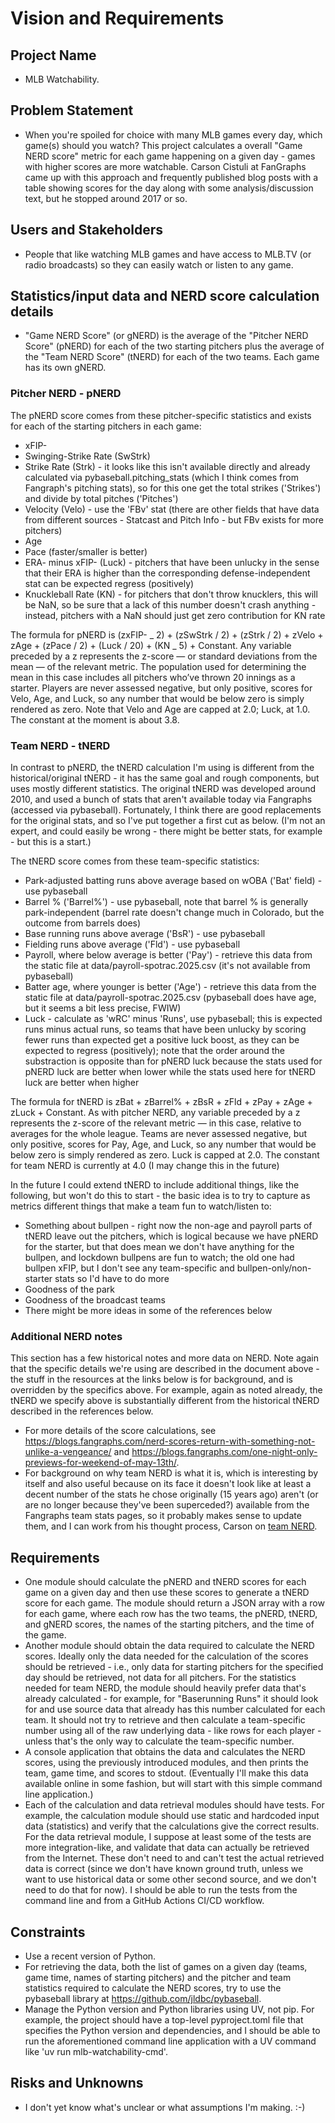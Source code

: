 # Vision and Requirements

## Project Name

- MLB Watchability.

## Problem Statement

- When you're spoiled for choice with many MLB games every day, which game(s) should you watch? This project calculates a overall "Game NERD score" metric for each game happening on a given day - games with higher scores are more watchable. Carson Cistuli at FanGraphs came up with this approach and frequently published blog posts with a table showing scores for the day along with some analysis/discussion text, but he stopped around 2017 or so.

## Users and Stakeholders

- People that like watching MLB games and have access to MLB.TV (or radio broadcasts) so they can easily watch or listen to any game.

## Statistics/input data and NERD score calculation details

- "Game NERD Score" (or gNERD) is the average of the "Pitcher NERD Score" (pNERD) for each of the two starting pitchers plus the average of the "Team NERD Score" (tNERD) for each of the two teams. Each game has its own gNERD.

### Pitcher NERD - pNERD

The pNERD score comes from these pitcher-specific statistics and exists for each of the starting pitchers in each game:

- xFIP-
- Swinging-Strike Rate (SwStrk)
- Strike Rate (Strk) - it looks like this isn't available directly and already calculated via pybaseball.pitching_stats (which I think comes from Fangraph's pitching stats), so for this one get the total strikes ('Strikes') and divide by total pitches ('Pitches')
- Velocity (Velo) - use the 'FBv' stat (there are other fields that have data from different sources - Statcast and Pitch Info - but FBv exists for more pitchers)
- Age
- Pace (faster/smaller is better)
- ERA- minus xFIP- (Luck) - pitchers that have been unlucky in the sense that their ERA is higher than the corresponding defense-independent stat can be expected regress (positively)
- Knuckleball Rate (KN) - for pitchers that don't throw knucklers, this will be NaN, so be sure that a lack of this number doesn't crash anything - instead, pitchers with a NaN should just get zero contribution for KN rate

The formula for pNERD is (zxFIP- _ 2) + (zSwStrk / 2) + (zStrk / 2) + zVelo + zAge + (zPace / 2) + (Luck / 20) + (KN _ 5) + Constant. Any variable preceded by a z represents the z-score — or standard deviations from the mean — of the relevant metric. The population used for determining the mean in this case includes all pitchers who’ve thrown 20 innings as a starter. Players are never assessed negative, but only positive, scores for Velo, Age, and Luck, so any number that would be below zero is simply rendered as zero. Note that Velo and Age are capped at 2.0; Luck, at 1.0. The constant at the moment is about 3.8.

### Team NERD - tNERD

In contrast to pNERD, the tNERD calculation I'm using is different from the historical/original tNERD - it has the same goal and rough components, but uses mostly different statistics. The original tNERD was developed around 2010, and used a bunch of stats that aren't available today via Fangraphs (accessed via pybaseball). Fortunately, I think there are good replacements for the original stats, and so I've put together a first cut as below. (I'm not an expert, and could easily be wrong - there might be better stats, for example - but this is a start.)

The tNERD score comes from these team-specific statistics:

- Park-adjusted batting runs above average based on wOBA ('Bat' field) - use pybaseball
- Barrel % ('Barrel%') - use pybaseball, note that barrel % is generally park-independent (barrel rate doesn't change much in Colorado, but the outcome from barrels does)
- Base running runs above average ('BsR') - use pybaseball
- Fielding runs above average ('Fld') - use pybaseball
- Payroll, where below average is better ('Pay') - retrieve this data from the static file at data/payroll-spotrac.2025.csv (it's not available from pybaseball)
- Batter age, where younger is better ('Age') - retrieve this data from the static file at data/payroll-spotrac.2025.csv (pybaseball does have age, but it seems a bit less precise, FWIW)
- Luck - calculate as 'wRC' minus 'Runs', use pybaseball; this is expected runs minus actual runs, so teams that have been unlucky by scoring fewer runs than expected get a positive luck boost, as they can be expected to regress (positively); note that the order around the substraction is opposite than for pNERD luck because the stats used for pNERD luck are better when lower while the stats used here for tNERD luck are better when higher

The formula for tNERD is zBat + zBarrel% + zBsR + zFld + zPay + zAge + zLuck + Constant. As with pitcher NERD, any variable preceded by a z represents the z-score of the relevant metric — in this case, relative to averages for the whole league. Teams are never assessed negative, but only positive, scores for Pay, Age, and Luck, so any number that would be below zero is simply rendered as zero. Luck is capped at 2.0. The constant for team NERD is currently at 4.0 (I may change this in the future)

In the future I could extend tNERD to include additional things, like the following, but won't do this to start - the basic idea is to try to capture as metrics different things that make a team fun to watch/listen to:

- Something about bullpen - right now the non-age and payroll parts of tNERD leave out the pitchers, which is logical because we have pNERD for the starter, but that does mean we don't have anything for the bullpen, and lockdown bullpens are fun to watch; the old one had bullpen xFIP, but I don't see any team-specific and bullpen-only/non-starter stats so I'd have to do more
- Goodness of the park
- Goodness of the broadcast teams
- There might be more ideas in some of the references below

### Additional NERD notes

This section has a few historical notes and more data on NERD. Note again that the specific details we're using are described in the document above - the stuff in the resources at the links below is for background, and is overridden by the specifics above. For example, again as noted already, the tNERD we specify above is substantially different from the historical tNERD described in the references below.

- For more details of the score calculations, see https://blogs.fangraphs.com/nerd-scores-return-with-something-not-unlike-a-vengeance/ and https://blogs.fangraphs.com/one-night-only-previews-for-weekend-of-may-13th/.
- For background on why team NERD is what it is, which is interesting by itself and also useful because on its face it doesn't look like at least a decent number of the stats he chose originally (15 years ago) aren't (or are no longer because they've been superceded?) available from the Fangraphs team stats pages, so it probably makes sense to update them, and I can work from his thought process, Carson on [team NERD](https://blogs.fangraphs.com/introducing-team-nerd).

## Requirements

- One module should calculate the pNERD and tNERD scores for each game on a given day and then use these scores to generate a tNERD score for each game. The module should return a JSON array with a row for each game, where each row has the two teams, the pNERD, tNERD, and gNERD scores, the names of the starting pitchers, and the time of the game.
- Another module should obtain the data required to calculate the NERD scores. Ideally only the data needed for the calculation of the scores should be retrieved - i.e., only data for starting pitchers for the specified day should be retrieved, not data for all pitchers. For the statistics needed for team NERD, the module should heavily prefer data that's already calculated - for example, for "Baserunning Runs" it should look for and use source data that already has this number calculated for each team. It should not try to retrieve and then calculate a team-specific number using all of the raw underlying data - like rows for each player - unless that's the only way to calculate the team-specific number.
- A console application that obtains the data and calculates the NERD scores, using the previously introduced modules, and then prints the team, game time, and scores to stdout. (Eventually I'll make this data available online in some fashion, but will start with this simple command line application.)
- Each of the calculation and data retrieval modules should have tests. For example, the calculation module should use static and hardcoded input data (statistics) and verify that the calculations give the correct results. For the data retrieval module, I suppose at least some of the tests are more integration-like, and validate that data can actually be retrieved from the Internet. These don't need to and can't test the actual retrieved data is correct (since we don't have known ground truth, unless we want to use historical data or some other second source, and we don't need to do that for now). I should be able to run the tests from the command line and from a GitHub Actions CI/CD workflow.

## Constraints

- Use a recent version of Python.
- For retrieving the data, both the list of games on a given day (teams, game time, names of starting pitchers) and the pitcher and team statistics required to calculate the NERD scores, try to use the pybaseball library at https://github.com/jldbc/pybaseball.
- Manage the Python version and Python libraries using UV, not pip. For example, the project should have a top-level pyproject.toml file that specifies the Python version and dependencies, and I should be able to run the aforementioned command line application with a UV command like 'uv run mlb-watchability-cmd'.

## Risks and Unknowns

- I don't yet know what's unclear or what assumptions I'm making. :-)
